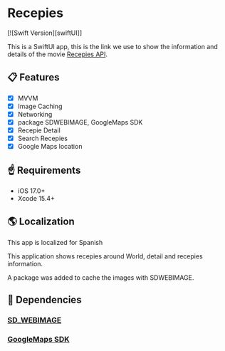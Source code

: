 # Recepies

[![Swift Version][swiftUI]]

This is a SwiftUI app, this is the link we use to show the information and details of the movie [Recepies API](https://demo6761243.mockable.io/world-recepies).

## 📋 Features

- [x] MVVM
- [x] Image Caching
- [x] Networking
- [x] package SDWEBIMAGE, GoogleMaps SDK
- [x] Recepie Detail
- [x] Search Recepies
- [x] Google Maps location

## ☝️ Requirements

- iOS 17.0+
- Xcode 15.4+

## 🌎 Localization
This app is localized for Spanish

This application shows recepies around World, detail and recepies information.

A package was added to cache the images with SDWEBIMAGE.
## 🤝 Dependencies

### [SD_WEBIMAGE](https://github.com/SDWebImage/SDWebImageSwiftUI)
### [GoogleMaps SDK](https://github.com/googlemaps/ios-maps-sdk)
